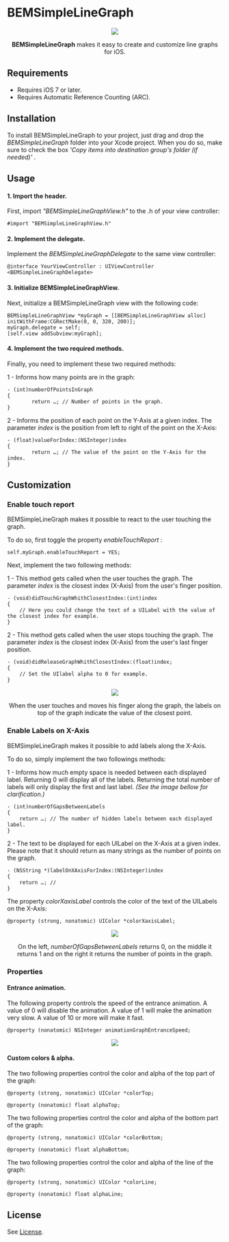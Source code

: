 # BEMSimpleLineGraph

<p align="center"><img src="http://img843.imageshack.us/img843/3821/ru8f.png"/></p>	

<p align="center">
<b>BEMSimpleLineGraph</b> makes it easy to create and customize line graphs for iOS.
</p>

## Requirements

- Requires iOS 7 or later.
- Requires Automatic Reference Counting (ARC).

## Installation

To install BEMSimpleLineGraph to your project, just drag and drop the <i> BEMSimpleLineGraph </i> folder into your Xcode project. When you do so, make sure to check the box <i> 
'Copy items into destination group's folder (if needed)' </i>.

## Usage

#### 1. Import the header.

First, import <i> "BEMSimpleLineGraphView.h" </i> to the .h of your view controller:

	#import "BEMSimpleLineGraphView.h"

#### 2. Implement the delegate.
    
Implement the <i> BEMSimpleLineGraphDelegate </i> to the same view controller:

	@interface YourViewController : UIViewController <BEMSimpleLineGraphDelegate>

#### 3. Initialize BEMSimpleLineGraphView.

Next, initialize a BEMSimpleLineGraph view with the following code:

	BEMSimpleLineGraphView *myGraph = [[BEMSimpleLineGraphView alloc] initWithFrame:CGRectMake(0, 0, 320, 200)];
	myGraph.delegate = self;
	[self.view addSubview:myGraph];

#### 4. Implement the two required methods.

Finally, you need to implement these two required methods:

1 - Informs how many points are in the graph:

	- (int)numberOfPointsInGraph
	{
    		return …; // Number of points in the graph.
	}

2 - Informs the position of each point on the Y-Axis at a given index. The parameter <i> index </i> is the position from left to right of the point on the X-Axis:

	- (float)valueForIndex:(NSInteger)index
	{
    		return …; // The value of the point on the Y-Axis for the index.
	}

## Customization

### Enable touch report

BEMSimpleLineGraph makes it possible to react to the user touching the graph.

To do so, first toggle the property <i> enableTouchReport </i>:

	self.myGraph.enableTouchReport = YES;

Next, implement the two following methods:

1 - This method gets called when the user touches the graph. The parameter <i> index </i> is the closest index (X-Axis) from the user's finger position.

	- (void)didTouchGraphWhithClosestIndex:(int)index
	{
		// Here you could change the text of a UILabel with the value of the closest index for example.
	}

2 - This method gets called when the user stops touching the graph. The parameter <i> index </i> is the closest index (X-Axis) from the user's last finger position.

	- (void)didReleaseGraphWhithClosestIndex:(float)index;
	{
		// Set the UIlabel alpha to 0 for example.
	}

<p align="center"><img src="http://img30.imageshack.us/img30/4479/gt3s.png"/></p>
<p align="center">
When the user touches and moves his finger along the graph, the labels on top of the graph indicate the value of the closest point.
</p>

### Enable Labels on X-Axis

BEMSimpleLineGraph makes it possible to add labels along the X-Axis.

To do so, simply implement the two followings methods:

1 - Informs how much empty space is needed between each displayed label. Returning 0 will display all of the labels. Returning the total number of labels will only display the first and last label. <i> (See the image bellow for clarification.) </i>

	- (int)numberOfGapsBetweenLabels
	{
		return …; // The number of hidden labels between each displayed label.
	}

2 - The text to be displayed for each UILabel on the X-Axis at a given index. Please note that it should return as many strings as the number of points on the graph.

	- (NSString *)labelOnXAxisForIndex:(NSInteger)index
	{
		return …; // 
	}

The property <i> colorXaxisLabel </i> controls the color of the text of the UILabels on the X-Axis:

	@property (strong, nonatomic) UIColor *colorXaxisLabel;


<p align="center"><img src="http://img838.imageshack.us/img838/9329/tz01.png"/></p>	

<p align="center">
On the left, <i> numberOfGapsBetweenLabels </i> returns 0, on the middle it returns 1 and on the right it returns the number of points in the graph.
</p>

### Properties

#### Entrance animation.

The following property controls the speed of the entrance animation.
A value of 0 will disable the animation.
A value of 1 will make the animation very slow.
A value of 10 or more will make it fast.

	@property (nonatomic) NSInteger animationGraphEntranceSpeed;

<p align="center"><img src="http://img819.imageshack.us/img819/4290/3vs.gif"/></p>

#### Custom colors & alpha.

The two following properties control the color and alpha of the top part of the graph:

	@property (strong, nonatomic) UIColor *colorTop;

	@property (nonatomic) float alphaTop;


The two following properties control the color and alpha of the bottom part of the graph:

	@property (strong, nonatomic) UIColor *colorBottom;

	@property (nonatomic) float alphaBottom;

The two following properties control the color and alpha of the line of the graph:

	@property (strong, nonatomic) UIColor *colorLine;

	@property (nonatomic) float alphaLine;

## License

See <a href="https://github.com/Boris-Em/BEMSimpleLineGraph/blob/master/LICENSE.md" target="_blank">License</a>.
